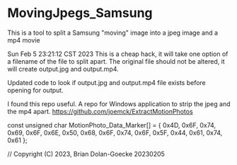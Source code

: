 # MovingJpegs_Samsung
This is a tool to split a Samsung "moving" image into a jpeg image and a mp4 movie

Sun Feb  5 23:21:12 CST 2023
This is a cheap hack, it will take one option of a filename of the file to split
apart.  The original file should not be altered, it will create output.jpg and output.mp4.

Updated code to look if output.jpg and output.mp4 file exists before opening for output.

I found this repo useful.
  A repo for Windows application to strip the jpeg and the mp4 apart.
  https://github.com/joemck/ExtractMotionPhotos

   const unsigned char MotionPhoto_Data_Marker[] = {
    0x4D, 0x6F, 0x74, 0x69, 0x6F, 0x6E, 0x50, 0x68,
    0x6F, 0x74, 0x6F, 0x5F, 0x44, 0x61, 0x74, 0x61 };

// Copyright (C) 2023, Brian Dolan-Goecke 20230205 

